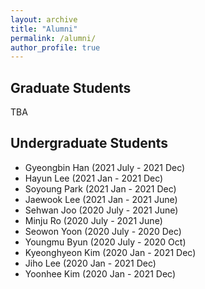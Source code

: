 ```yaml
---
layout: archive
title: "Alumni"
permalink: /alumni/
author_profile: true
---
```


## Graduate Students

TBA


## Undergraduate Students

* Gyeongbin Han (2021 July - 2021 Dec)
* Hayun Lee (2021 Jan - 2021 Dec)
* Soyoung Park (2021 Jan - 2021 Dec)
* Jaewook Lee (2021 Jan - 2021 June)
* Sehwan Joo (2020 July - 2021 June)
* Minju Ro (2020 July - 2021 June)
* Seowon Yoon (2020 July - 2020 Dec)
* Youngmu Byun (2020 July - 2020 Oct)
* Kyeonghyeon Kim (2020 Jan - 2021 Dec)
* Jiho Lee (2020 Jan - 2021 Dec)
* Yoonhee Kim (2020 Jan - 2021 Dec)

